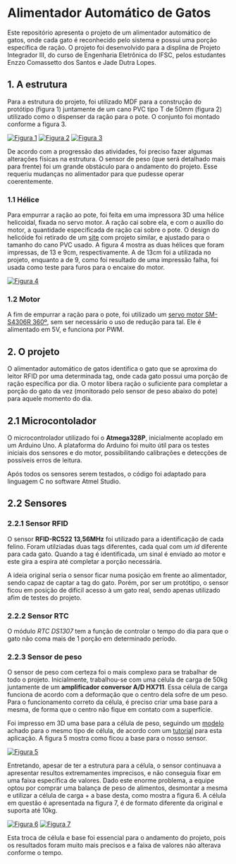 # Alimentador Automático de Gatos
Este repositório apresenta o projeto de um alimentador automático de gatos, onde cada gato é reconhecido pelo sistema e possui uma porção específica de ração. O projeto foi desenvolvido para a displina de Projeto Integrador III, do curso de Engenharia Eletrônica do IFSC, pelos estudantes Enzzo Comassetto dos Santos e Jade Dutra Lopes.

## 1. A estrutura

   Para a estrutura do projeto, foi utilizado MDF para a construção do protótipo (figura 1) juntamente de um cano PVC tipo T de 50mm (figura 2) utilizado como o dispenser da ração para o pote. O conjunto foi montado conforme a figura 3.

[![Figura 1](https://www.imagemhost.com.br/images/2022/07/26/estrutura-1.th.jpg)](https://www.imagemhost.com.br/image/rTlkOC)
[![Figura 2](https://www.imagemhost.com.br/images/2022/07/26/estrutura-2.th.jpg)](https://www.imagemhost.com.br/image/rTlwlL)
[![Figura 3](https://www.imagemhost.com.br/images/2022/07/26/estrutura-3.th.jpg)](https://www.imagemhost.com.br/image/rTlzaB)

  De acordo com a progressão das atividades, foi preciso fazer algumas alterações físicas na estrutura. O sensor de peso (que será detalhado mais para frente) foi um grande obstáculo para o andamento do projeto. Esse requeriu mudanças no alimentador para que pudesse operar coerentemente. 
  
### 1.1 Hélice

   Para empurrar a ração ao pote, foi feita em uma impressora 3D uma hélice helicoidal, fixada no servo motor. A ração cai sobre ela, e com o auxílio do motor, a quantidade especificada de ração cai sobre o pote. O design do helicóide foi retirado de um [site](https://www.thingiverse.com/thing:27854) com projeto similar, e ajustado para o tamanho do cano PVC usado. A figura 4 mostra as duas hélices que foram impressas, de 13 e 9cm, respectivamente. A de 13cm foi a utilizada no projeto, enquanto a de 9, como foi resultado de uma impressão falha, foi usada como teste para furos para o encaixe do motor.
  
[![Figura 4](https://www.imagemhost.com.br/images/2022/07/26/helicoide-1.th.jpg)](https://www.imagemhost.com.br/image/rTlaZK)


### 1.2 Motor

  A fim de empurrar a ração para o pote, foi utilizado um [servo motor SM-S4306R 360º](https://www.filipeflop.com/produto/servo-motor-sm-s4306r-360-graus-acessorios/), sem ser necessário o uso de redução para tal. Ele é alimentado em 5V, e funciona por PWM.
  
### 
  
## 2. O projeto

  O alimentador automático de gatos identifica o gato que se aproxima do leitor RFID por uma determinada tag, onde cada gato possui uma porção de ração específica por dia. O motor libera ração o suficiente para completar a porção do gato da vez (monitorado pelo sensor de peso abaixo do pote) para aquele momento do dia.
  
 ## 2.1 Microcontolador
 
  O microcontrolador utilizado foi o **Atmega328P**, inicialmente acoplado em um Arduino Uno. A plataforma do Arduino foi muito útil para os testes iniciais dos sensores e do motor, possibilitando calibrações e detecções de possíveis erros de leitura.
  
   Após todos os sensores serem testados, o código foi adaptado para linguagem C no software Atmel Studio.
 
 ## 2.2 Sensores
 
 ### 2.2.1 Sensor RFID
 
  O sensor **RFID-RC522 13,56MHz** foi utilizado para a identificação de cada felino. Foram utilziadas duas tags diferentes, cada qual com um _id_ diferente para cada gato. Quando a tag é identificada, um sinal é enviado ao motor e este gira a espira até completar a porção necessária.
  
  A ideia original seria o sensor ficar numa posição em frente ao alimentador, sendo capaz de captar a tag do gato. Porém, por ser um protótipo, o sensor ficou em posição de difícil acesso à um gato real, sendo apenas utilizado afim de testes do projeto.
  
 ### 2.2.2 Sensor RTC
 
  O módulo *RTC DS1307* tem a função de controlar o tempo do dia para que o gato não coma mais de 1 porção em determinado período.
  
 ### 2.2.3 Sensor de peso
 
  O sensor de peso com certeza foi o mais complexo para se trabalhar de todo o projeto. Inicialmente, trabalhou-se com uma célula de carga de 50kg juntamente de um **amplificador conversor A/D HX711**. Essa célula de carga funciona de acordo com a deformação que o centro dela sofre de um peso. Para o funcionamento correto da célula, é preciso criar uma base para a mesma, de forma que o centro não fique em contato com a superfície. 
  
  Foi impresso em 3D uma base para a célula de peso, seguindo um [modelo](https://www.thingiverse.com/thing:2624188) achado para o mesmo tipo de célula, de acordo com um [tutorial](https://circuitjournal.com/50kg-load-cells-with-HX711#1x50) para esta aplicação. A figura 5 mostra como ficou a base para o nosso sensor.
  
[![Figura 5](https://www.imagemhost.com.br/images/2022/07/27/base-cel.th.jpg)](https://www.imagemhost.com.br/image/rTBF9Y)

Entretando, apesar de ter a estrutura para a célula, o sensor continuava a apresentar resultos extremamentes imprecisos, e não conseguia fixar em uma faixa específica de valores. Dado este enorme problema, a equipe optou por comprar uma balança de peso de alimentos, desmontar a mesma e utilizar a célula de carga + a base desta, como mostra a figura 6. A célula em questão é apresentada na figura 7, é de formato diferente da original e suporta até 10kg.

[![Figura 6](https://www.imagemhost.com.br/images/2022/07/27/sensor-peso-2.th.jpg)](https://www.imagemhost.com.br/image/rTB4zI)
[![Figura 7](https://www.imagemhost.com.br/images/2022/07/27/celula-carga.th.jpg)](https://www.imagemhost.com.br/image/rTBMxS)

Esta troca de célula e base foi essencial para o andamento do projeto, pois os resultados foram muito mais precisos e a faixa de valores não alterava conforme o tempo.
  
